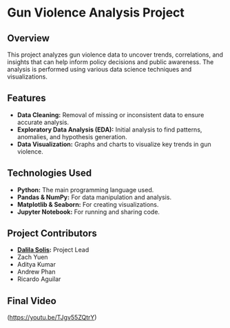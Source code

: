 # Gun Violence Analysis Project

## Overview
This project analyzes gun violence data to uncover trends, correlations, and insights that can help inform policy decisions and public awareness. The analysis is performed using various data science techniques and visualizations.

## Features
- **Data Cleaning:** Removal of missing or inconsistent data to ensure accurate analysis.
- **Exploratory Data Analysis (EDA):** Initial analysis to find patterns, anomalies, and hypothesis generation.
- **Data Visualization:** Graphs and charts to visualize key trends in gun violence.

## Technologies Used
- **Python:** The main programming language used.
- **Pandas & NumPy:** For data manipulation and analysis.
- **Matplotlib & Seaborn:** For creating visualizations.
- **Jupyter Notebook:** For running and sharing code.

## Project Contributors
- **[Dalila Solis](https://github.com/d1solis):** Project Lead
- Zach Yuen
- Aditya Kumar
- Andrew Phan
- Ricardo Aguilar

## Final Video
(https://youtu.be/TJgv55ZQtrY)
